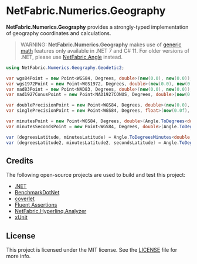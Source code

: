 ﻿# NetFabric.Numerics.Geography

**NetFabric.Numerics.Geography** provides a strongly-typed implementation of geography coordinates and calculations.

> WARNING: 
> **NetFabric.Numerics.Geography** makes use of [generic math](https://learn.microsoft.com/en-us/dotnet/standard/generics/math) features only available in .NET 7 and C# 11.
> For older versions of .NET, please use [NetFabric.Angle](https://github.com/NetFabric/NetFabric.Angle) instead.

``` csharp
using NetFabric.Numerics.Geography.Geodetic2;

var wgs84Point = new Point<WGS84, Degrees, double>(new(0.0), new(0.0));                 // LatLon point using WGS84 datum
var wgs1972Point = new Point<WGS1972, Degrees, double>(new(0.0), new(0.0));             // LatLon point using WGS1972 datum
var nad83Point = new Point<NAD83, Degrees, double>(new(0.0), new(0.0));                 // LatLon point using NAD83 datum
var nad1927ConusPoint = new Point<NAD1927CONUS, Degrees, double>(new(0.0), new(0.0));   // LatLon point using NAD1927CONUS datum

var doublePrecisionPoint = new Point<WGS84, Degrees, double>(new(0.0), new(0.0));       // LatLon point with double precision
var singlePrecisionPoint = new Point<WGS84, Degrees, float>(new(0.0f), new(0.0f));      // LatLon point with single precision

var minutesPoint = new Point<WGS84, Degrees, double>(Angle.ToDegrees<double>(0, 0.0), Angle.ToDegrees<double>(0, 0.0));               // LatLon point using degrees and minutes
var minutesSecondsPoint = new Point<WGS84, Degrees, double>(Angle.ToDegrees<double>(0, 0, 0.0), Angle.ToDegrees<double>(0, 0, 0.0));  // LatLon point using degrees, minutes and seconds

var (degreesLatitude, minutesLatitude) = Angle.ToDegreesMinutes<double, int, double>(wgs84Point.Latitude);                                // Convert latitude to degrees and minutes
var (degreesLatitude2, minutesLatitude2, secondsLatitude) = Angle.ToDegreesMinutesSeconds<double, int, int, double>(wgs84Point.Latitude); // Convert latitude to degrees, minutes, and seconds
```

## Credits

The following open-source projects are used to build and test this project:

- [.NET](https://github.com/dotnet)
- [BenchmarkDotNet](https://github.com/dotnet/BenchmarkDotNet)
- [coverlet](https://github.com/coverlet-coverage/coverlet)
- [Fluent Assertions](https://github.com/fluentassertions/fluentassertions)
- [NetFabric.Hyperlinq.Analyzer](https://github.com/NetFabric/NetFabric.Hyperlinq.Analyzer)
- [xUnit](https://github.com/xunit/xunit)

## License

This project is licensed under the MIT license. See the [LICENSE](https://github.com/NetFabric/NetFabric.Numerics/blob/main/README.md) file for more info.